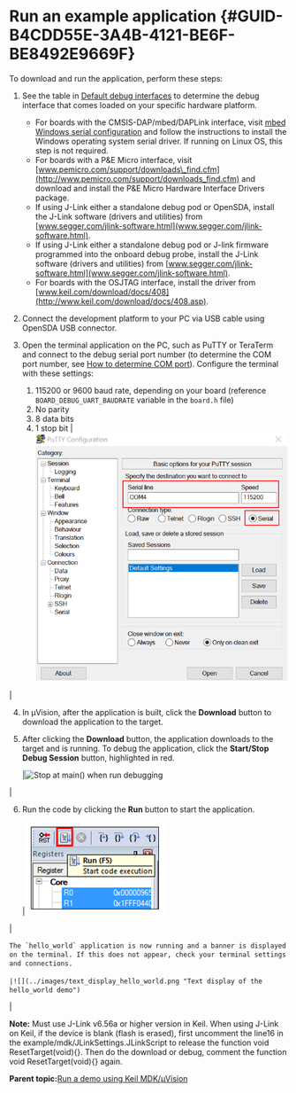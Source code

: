 # Run an example application {#GUID-B4CDD55E-3A4B-4121-BE6F-BE8492E9669F}

To download and run the application, perform these steps:

1.  See the table in [Default debug interfaces](default_debug_interfaces.md#) to determine the debug interface that comes loaded on your specific hardware platform.

    -   For boards with the CMSIS-DAP/mbed/DAPLink interface, visit [mbed Windows serial configuration](https://developer.mbed.org/handbook/Windows-serial-configuration) and follow the instructions to install the Windows operating system serial driver. If running on Linux OS, this step is not required.
    -   For boards with a P&E Micro interface, visit [www.pemicro.com/support/downloads\_find.cfm](http://www.pemicro.com/support/downloads_find.cfm) and download and install the P&E Micro Hardware Interface Drivers package.
    -   If using J-Link either a standalone debug pod or OpenSDA, install the J-Link software \(drivers and utilities\) from [www.segger.com/jlink-software.html](www.segger.com/jlink-software.html).
    -   If using J-Link either a standalone debug pod or J-link firmware programmed into the onboard debug probe, install the J-Link software \(drivers and utilities\) from [www.segger.com/jlink-software.html](www.segger.com/jlink-software.html).
    -   For boards with the OSJTAG interface, install the driver from [www.keil.com/download/docs/408](http://www.keil.com/download/docs/408.asp).
2.  Connect the development platform to your PC via USB cable using OpenSDA USB connector.
3.  Open the terminal application on the PC, such as PuTTY or TeraTerm and connect to the debug serial port number \(to determine the COM port number, see [How to determine COM port](how_to_determine_com_port.md#)\). Configure the terminal with these settings:

    1.  115200 or 9600 baud rate, depending on your board \(reference `BOARD_DEBUG_UART_BAUDRATE` variable in the `board.h` file\)
    2.  No parity
    3.  8 data bits
    4.  1 stop bit
    |![](../images/terminal_putty_configuration_001.png "Terminal (PuTTY) configurations")

|

4.  In μVision, after the application is built, click the **Download** button to download the application to the target.

5.  After clicking the **Download** button, the application downloads to the target and is running. To debug the application, click the **Start/Stop Debug Session** button, highlighted in red.

    |![](../images/stop_main_when_run_debugging_20.jpg "Stop at main() when run
												debugging")

|

6.  Run the code by clicking the **Run** button to start the application.

    |![](../images/go_button.png "Go button")

|

    The `hello_world` application is now running and a banner is displayed on the terminal. If this does not appear, check your terminal settings and connections.

    |![](../images/text_display_hello_world.png "Text display of the hello_world demo")

|


**Note:** Must use J-Link v6.56a or higher version in Keil. When using J-Link on Keil, if the device is blank \(flash is erased\), first uncomment the line16 in the example/mdk/JLinkSettings.JLinkScript to release the function void ResetTarget\(void\)\{\}. Then do the download or debug, comment the function void ResetTarget\(void\)\{\} again.

**Parent topic:**[Run a demo using Keil MDK/μVision](../topics/run_a_demo_using_keil__mdk_vision.md)

